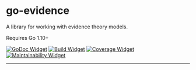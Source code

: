 # go-evidence
A library for working with evidence theory models.

Requires Go 1.10+

[![GoDoc Widget]][GoDoc] [![Build Widget]][Build] [![Coverage Widget]][Coverage] [![Maintainability Widget]][Maintainability]

----

[GoDoc]: https://godoc.org/github.com/sporkmonger/go-evidence
[GoDoc Widget]: https://godoc.org/github.com/sporkmonger/go-evidence?status.svg
[Build]: https://circleci.com/gh/sporkmonger/go-evidence
[Build Widget]: https://circleci.com/gh/sporkmonger/go-evidence.svg?style=shield
[Coverage]: https://codeclimate.com/github/sporkmonger/go-evidence/test_coverage
[Coverage Widget]: https://api.codeclimate.com/v1/badges/6d85ee27bbfd8bbd64f3/test_coverage
[Maintainability]: https://codeclimate.com/github/sporkmonger/go-evidence/maintainability
[Maintainability Widget]: https://api.codeclimate.com/v1/badges/6d85ee27bbfd8bbd64f3/maintainability
